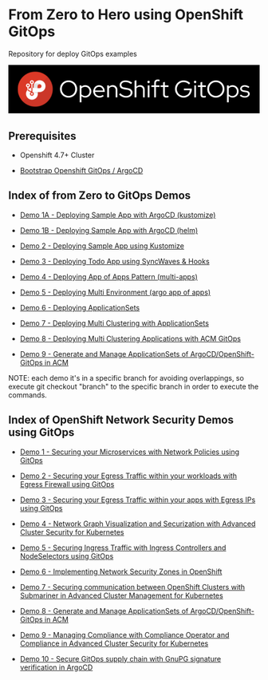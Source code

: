 # From Zero to Hero using OpenShift GitOps

Repository for deploy GitOps examples

![alt text](https://raw.githubusercontent.com/jgwest/docs/app-set-introduction-blog/assets/openshift-gitops-banner.png)

## Prerequisites

* Openshift 4.7+ Cluster

* [Bootstrap Openshift GitOps / ArgoCD](https://github.com/RedHat-EMEA-SSA-Team/ns-gitops/tree/bootstrap)

## Index of from Zero to GitOps Demos

* [Demo 1A - Deploying Sample App with ArgoCD (kustomize)](https://github.com/RedHat-EMEA-SSA-Team/ns-gitops/tree/single-app)

* [Demo 1B - Deploying Sample App with ArgoCD (helm)](https://github.com/RedHat-EMEA-SSA-Team/ns-gitops/tree/single-app-helm)

* [Demo 2 - Deploying Sample App using Kustomize](https://github.com/RedHat-EMEA-SSA-Team/ns-gitops/tree/single-app#simple-app-with-kustomize)

* [Demo 3 - Deploying Todo App using SyncWaves & Hooks](https://github.com/RedHat-EMEA-SSA-Team/ns-gitops/tree/app-syncwaves)

* [Demo 4 - Deploying App of Apps Pattern (multi-apps)](https://github.com/RedHat-EMEA-SSA-Team/ns-gitops/tree/app-of-apps)

* [Demo 5 - Deploying Multi Environment (argo app of apps)](https://github.com/RedHat-EMEA-SSA-Team/ns-gitops/tree/multienv)

* [Demo 6 - Deploying ApplicationSets](https://github.com/RedHat-EMEA-SSA-Team/ns-gitops/tree/appsets)

* [Demo 7 - Deploying Multi Clustering with ApplicationSets](https://github.com/RedHat-EMEA-SSA-Team/ns-gitops/tree/multicluster)

* [Demo 8 - Deploying Multi Clustering Applications with ACM GitOps](https://github.com/RedHat-EMEA-SSA-Team/ns-gitops/tree/acm-gitops)

* [Demo 9 - Generate and Manage ApplicationSets of ArgoCD/OpenShift-GitOps in ACM](https://github.com/RedHat-EMEA-SSA-Team/ns-gitops/tree/acmgitops)

NOTE: each demo it's in a specific branch for avoiding overlappings, so execute git checkout
"branch" to the specific branch in order to execute the commands.

## Index of OpenShift Network Security Demos using GitOps

* [Demo 1 - Securing your Microservices with Network Policies using GitOps](https://github.com/RedHat-EMEA-SSA-Team/ns-gitops/tree/netpol)

* [Demo 2 - Securing your Egress Traffic within your workloads with Egress Firewall using GitOps](https://github.com/RedHat-EMEA-SSA-Team/ns-gitops/tree/egressfw)

* [Demo 3 - Securing your Egress Traffic within your apps with Egress IPs using GitOps](https://github.com/RedHat-EMEA-SSA-Team/ns-gitops/tree/egressip)

* [Demo 4 - Network Graph Visualization and Securization with Advanced Cluster Security for Kubernetes](https://github.com/RedHat-EMEA-SSA-Team/ns-gitops/tree/networkacs)

* [Demo 5 - Securing Ingress Traffic with Ingress Controllers and NodeSelectors using GitOps](https://github.com/RedHat-EMEA-SSA-Team/ns-gitops/tree/ingress)

* [Demo 6 - Implementing Network Security Zones in OpenShift](https://github.com/RedHat-EMEA-SSA-Team/ns-gitops/tree/seczones)

* [Demo 7 - Securing communication between OpenShift Clusters with Submariner in Advanced Cluster Management for Kubernetes](https://github.com/RedHat-EMEA-SSA-Team/ns-gitops/tree/submariner)

* [Demo 8 - Generate and Manage ApplicationSets of ArgoCD/OpenShift-GitOps in ACM  ](https://github.com/RedHat-EMEA-SSA-Team/ns-gitops/tree/acmgitops)

* [Demo 9 - Managing Compliance with Compliance Operator and Compliance in Advanced Cluster Security for Kubernetes](https://github.com/RedHat-EMEA-SSA-Team/ns-gitops/tree/compliance)

* [Demo 10 - Secure GitOps supply chain with GnuPG signature verification in ArgoCD](https://github.com/RedHat-EMEA-SSA-Team/ns-gitops/tree/sign_commits)
